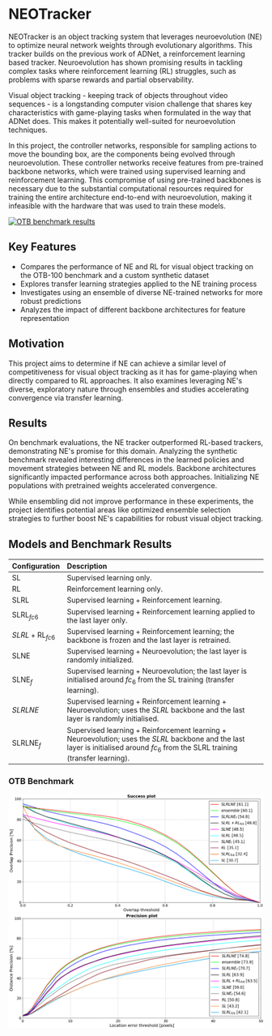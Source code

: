 # NEOTracker

NEOTracker is an object tracking system that leverages neuroevolution (NE) to optimize neural network weights through evolutionary algorithms. This tracker builds on the previous work of ADNet, a reinforcement learning based tracker. Neuroevolution has shown promising results in tackling complex tasks where reinforcement learning (RL) struggles, such as problems with sparse rewards and partial observability.

Visual object tracking - keeping track of objects throughout video sequences - is a longstanding computer vision challenge that shares key characteristics with game-playing tasks when formulated in the way that ADNet does. This makes it potentially well-suited for neuroevolution techniques.

In this project, the controller networks, responsible for sampling actions to move the bounding box, are the components being evolved through neuroevolution. These controller networks receive features from pre-trained backbone networks, which were trained using supervised learning and reinforcement learning. This compromise of using pre-trained backbones is necessary due to the substantial computational resources required for training the entire architecture end-to-end with neuroevolution, making it infeasible with the hardware that was used to train these models.

[![OTB benchmark results](https://img.youtube.com/vi/1y_-M_Twsxg)](https://www.youtube.com/watch?v=1y_-M_Twsxg)

## Key Features

- Compares the performance of NE and RL for visual object tracking on the OTB-100 benchmark and a custom synthetic dataset
- Explores transfer learning strategies applied to the NE training process
- Investigates using an ensemble of diverse NE-trained networks for more robust predictions
- Analyzes the impact of different backbone architectures for feature representation

## Motivation

This project aims to determine if NE can achieve a similar level of competitiveness for visual object tracking as it has for game-playing when directly compared to RL approaches. It also examines leveraging NE's diverse, exploratory nature through ensembles and studies accelerating convergence via transfer learning.

## Results

On benchmark evaluations, the NE tracker outperformed RL-based trackers, demonstrating NE's promise for this domain. Analyzing the synthetic benchmark revealed interesting differences in the learned policies and movement strategies between NE and RL models. Backbone architectures significantly impacted performance across both approaches. Initializing NE populations with pretrained weights accelerated convergence.

While ensembling did not improve performance in these experiments, the project identifies potential areas like optimized ensemble selection strategies to further boost NE's capabilities for robust visual object tracking.

## Models and Benchmark Results
| Configuration            | Description                                                                                                                                                                         |
| ------------------------ | :---------------------------------------------------------------------------------------------------------------------------------------------------------------------------------- |
| $\text{SL}$                       | Supervised learning only.                                                                                                                                                           |
| $\text{RL}$            | Reinforcement learning only.                                                                                                                                                        |
| $\text{SLRL}$                    | Supervised learning + Reinforcement learning.                                                                                                                                       |
| $\text{SLRL}_{fc6}$      | Supervised learning + Reinforcement learning applied to the last layer only.                                                                                                        |
| $SLRL + \text{RL}_{fc6}$ | Supervised learning + Reinforcement learning; the backbone is frozen and the last layer is retrained.                                                                               |
| $\text{SLNE}$                    | Supervised learning + Neuroevolution; the last layer is randomly initialized.                                                                                                       |
| $\text{SLNE}_{f}$        | Supervised learning + Neuroevolution; the last layer is initialised around $fc_6$ from the SL training (transfer learning).                                                         |
| $SLRLNE$                 | Supervised learning + Reinforcement learning + Neuroevolution; uses the $SLRL$ backbone and the last layer is randomly initialised.                                                 |
| $\text{SLRLNE}_{f}$      | Supervised learning + Reinforcement learning + Neuroevolution; uses the $SLRL$ backbone and the last layer is initialised around $fc_6$ from the SLRL training (transfer learning). |


### OTB Benchmark

![OTB Success Plot](otb_success_plot.png)
![OTB Precision Plot](otb_precision_plot.png)
